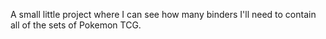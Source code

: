 A small little project where I can see how many binders I'll need to contain all of the sets of Pokemon TCG.
